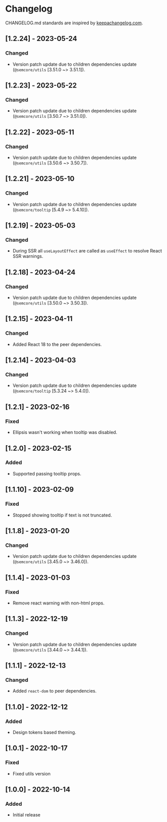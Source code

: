 # Changelog

CHANGELOG.md standards are inspired by [keepachangelog.com](https://keepachangelog.com/en/1.0.0/).

## [1.2.24] - 2023-05-24

### Changed

- Version patch update due to children dependencies update (`@semcore/utils` [3.51.0 ~> 3.51.1]).

## [1.2.23] - 2023-05-22

### Changed

- Version patch update due to children dependencies update (`@semcore/utils` [3.50.7 ~> 3.51.0]).

## [1.2.22] - 2023-05-11

### Changed

- Version patch update due to children dependencies update (`@semcore/utils` [3.50.6 ~> 3.50.7]).

## [1.2.21] - 2023-05-10

### Changed

- Version patch update due to children dependencies update (`@semcore/tooltip` [5.4.9 ~> 5.4.10]).

## [1.2.19] - 2023-05-03

### Changed

- During SSR all `useLayoutEffect` are called as `useEffect` to resolve React SSR warnings.

## [1.2.18] - 2023-04-24

### Changed

- Version patch update due to children dependencies update (`@semcore/utils` [3.50.0 ~> 3.50.3]).

## [1.2.15] - 2023-04-11

### Changed

- Added React 18 to the peer dependencies.

## [1.2.14] - 2023-04-03

### Changed

- Version patch update due to children dependencies update (`@semcore/tooltip` [5.3.24 ~> 5.4.0]).

## [1.2.1] - 2023-02-16

### Fixed

- Ellipsis wasn't working when tooltip was disabled.

## [1.2.0] - 2023-02-15

### Added

- Supported passing tooltip props.

## [1.1.10] - 2023-02-09

### Fixed

- Stopped showing tooltip if text is not truncated.

## [1.1.8] - 2023-01-20

### Changed

- Version patch update due to children dependencies update (`@semcore/utils` [3.45.0 ~> 3.46.0]).

## [1.1.4] - 2023-01-03

### Fixed

- Remove react warning with non-html props.

## [1.1.3] - 2022-12-19

### Changed

- Version patch update due to children dependencies update (`@semcore/utils` [3.44.0 ~> 3.44.1]).

## [1.1.1] - 2022-12-13

### Changed

- Added `react-dom` to peer dependencies.

## [1.1.0] - 2022-12-12

### Added

- Design tokens based theming.

## [1.0.1] - 2022-10-17

### Fixed

- Fixed utils version

## [1.0.0] - 2022-10-14

### Added

- Initial release
